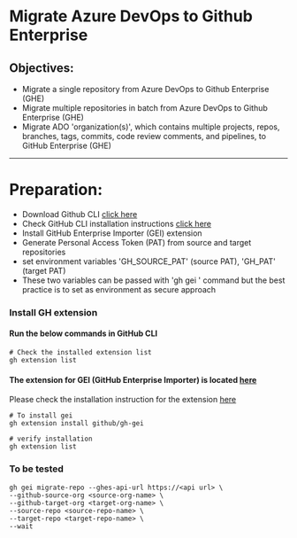 # Migrate Azure DevOps to Github Enterprise
## Objectives:
- Migrate a single repository from Azure DevOps to Github Enterprise (GHE)
- Migrate multiple repositories in batch from Azure DevOps to Github Enterprise (GHE)
- Migrate ADO 'organization(s)', which contains multiple projects, repos, branches, tags, commits, code review comments,  and pipelines, to GitHub Enterprise (GHE)
-----------------

# Preparation:
- Download Github CLI [click here](https://cli.github.com/)
- Check GitHub CLI installation instructions [click here](https://github.com/cli/cli#readme)
- Install GitHub Enterprise Importer (GEI) extension
- Generate Personal Access Token (PAT) from source and target repositories
- set environment variables 'GH_SOURCE_PAT' (source PAT), 'GH_PAT' (target PAT)
- These two variables can be passed with 'gh gei ' command but the best practice is to set as environment as secure approach

### Install GH extension
#### Run the below commands in GitHub CLI
```
# Check the installed extension list
gh extension list
```
#### The extension for GEI (GitHub Enterprise Importer) is located [here](https://github.com/github/gh-gei)
Please check the installation instruction for the extension [here](https://github.com/github/gh-gei#readme)

```
# To install gei
gh extension install github/gh-gei

# verify installation
gh extension list
```



### To be tested
```
gh gei migrate-repo --ghes-api-url https://<api url> \
--github-source-org <source-org-name> \
--github-target-org <target-org-name> \
--source-repo <source-repo-name> \
--target-repo <target-repo-name> \
--wait
```
